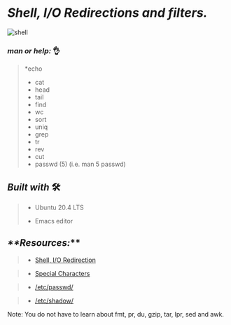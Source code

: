 # **_Shell, I/O Redirections and filters._**
 
![shell](https://user-images.githubusercontent.com/85587286/160506094-7bbc8a0b-c085-4a05-b831-fc29e12e70de.jpeg)

### **_man or help:_** 👌

> *echo
> * cat
> * head
> * tail
> * find
> * wc
> * sort
> * uniq
> * grep
> * tr
> * rev
> * cut
> * passwd (5) (i.e. man 5 passwd)

## **_Built with_** 🛠️

> * Ubuntu 20.4 LTS
> 
> * Emacs editor


## _**Resources:_**


> * [Shell, I/O Redirection](http://linuxcommand.org/lc3_lts0070.php)

> * [Special Characters](http://mywiki.wooledge.org/BashGuide/SpecialCharacters)

> * [/etc/passwd/](http://manpages.ubuntu.com/manpages/trusty/man5/passwd.5.html)

> * [/etc/shadow/](https://www.cyberciti.biz/faq/understanding-etcshadow-file/)

Note: You do not have to learn about fmt, pr, du, gzip, tar, lpr, sed and awk.

